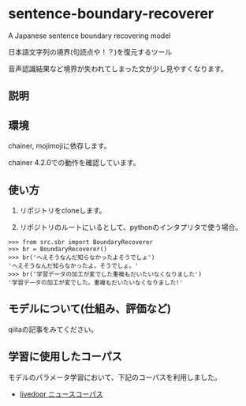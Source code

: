 # sentence-boundary-recoverer
A Japanese sentence boundary recovering model

日本語文字列の境界(句読点や！？)を復元するツール

音声認識結果など境界が失われてしまった文が少し見やすくなります。


## 説明

## 環境

chainer, mojimojiに依存します。

chainer 4.2.0での動作を確認しています。

## 使い方

1. リポジトリをcloneします。

2. リポジトリのルートにいるとして、pythonのインタプリタで使う場合。

```:python
>>> from src.sbr import BoundaryRecoverer
>>> br = BoundaryRecoverer()
>>> br('へえそうなんだ知らなかったよそうでしょ')
'へえそうなんだ知らなかったよ。そうでしょ。'
>>> br('学習データの加工が変でした重複もだいたいなくなりました')
'学習データの加工が変でした。重複もだいたいなくなりました!'
```

## モデルについて(仕組み、評価など)

qiitaの記事をみてください。

## 学習に使用したコーパス

モデルのパラメータ学習において、下記のコーパスを利用しました。

- [livedoor ニュースコーパス](https://www.rondhuit.com/download.html)
